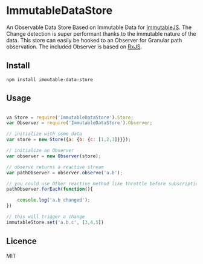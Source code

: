 # ImmutableDataStore

An Observable Data Store Based on Immutable Data for [ImmutableJS](https://github.com/facebook/immutable-js). The Change detection is super performant thanks to the immutable nature of the data.
This store can easily be hooked to an Observer for Granular path observation. The included Observer is based on [RxJS](https://github.com/Reactive-Extensions/RxJS).

## Install

```
npm install immutable-data-store
```

## Usage

```js

va Store = require('ImmutableDataStore').Store;
var Observer = require('ImmutableDataStore').Observer;

// initialize with some data
var store = new Store({a: {b: {c: [1,2,3]}}});

// initialize an Observer
var observer = new Observer(store);

// observe returns a reactive stream
var pathObserver = observer.observe('a.b');

// you could use Other reactive method like throttle before subscription
pathObserver.forEach(function(){

    console.log('a.b changed');
})

// this will trigger a change
immutableStore.set('a.b.c', [3,4,5])

```


## Licence

MIT
